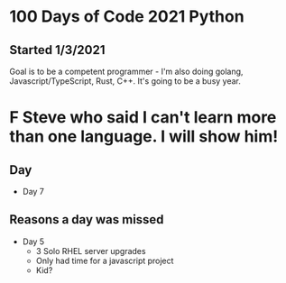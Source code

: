 # 100 Days of Code 2021 Python 
## Started 1/3/2021

Goal is to be a competent programmer - I'm also doing golang, Javascript/TypeScript, Rust, C++. It's going to be a busy year. 

# F Steve who said I can't learn more than one language. I will show him!


## Day #
- Day 7

## Reasons a day was missed
- Day 5
  - 3 Solo RHEL server upgrades
  - Only had time for a javascript project
  - Kid?

  
